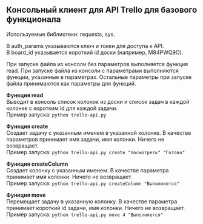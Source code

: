 ## Консольный клиент для API Trello для базового функционала

Используемые библиотеки: requests, sys.

В auth_params указываются ключ и токен для доступа к API.  
В board_id указывается короткий id доски (например, M84PWQ9O).

При запуске файла из консоли без параметров выполняется функция read. 
При запуске файла из консоли с параметрами выполняются функции, указанные в параметрах. Остальные параметры при запуске файла принимаются как параметры для функций.

**Функция read**  
Выводит в консоль список колонок из доски и список задач в каждой колонке с коротким id для каждой задачи.  
Пример запуска: `python trello-api.py`  
      
**Функция create**  
Создает задачу с указанным именем в указанной колонке. В качестве параметров принимает имя задачи, имя колонки. Ничего не возвращает.  
Пример запуска: `python trello-api.py create "посмотреть" "Готово"`

**Функция createColumn**  
Создает колонку с указанным именем. В качестве параметра принимает имя колонки. Ничего не возвращает.  
Пример запуска: `python trello-api.py createColumn "Выполняется"`

**Функция move**  
Перемещает задачу в указанную колонку. В качестве параметра принимает короткий id задачи, имя колонки. Ничего не возвращает.  
Пример запуска: `python trello-api.py move 4 "Выполняется"`
